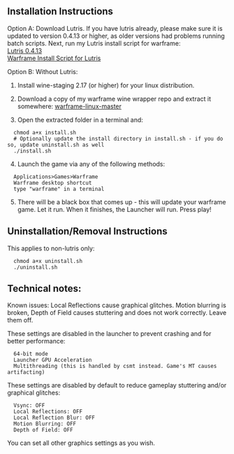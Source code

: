 ## Installation Instructions


Option A: Download Lutris. If you have lutris already, please make sure it is updated to version 0.4.13 or higher, as older versions had problems running batch scripts.  Next, run my Lutris install script for warframe:  
[Lutris 0.4.13](https://lutris.net/downloads/)  
[Warframe Install Script for Lutris](https://lutris.net/games/warframe/)  

Option B: Without Lutris:  
1. Install wine-staging 2.17 (or higher) for your linux distribution.  

2. Download a copy of my warframe wine wrapper repo and extract it somewhere: [warframe-linux-master](https://github.com/GloriousEggroll/warframe-linux/archive/master.zip)  

3. Open the extracted folder in a terminal and:  

```shell
  chmod a+x install.sh
  # Optionally update the install directory in install.sh - if you do so, update uninstall.sh as well
  ./install.sh
```

4. Launch the game via any of the following methods:  

```
  Applications>Games>Warframe
  Warframe desktop shortcut
  type "warframe" in a terminal
```

5. There will be a black box that comes up - this will update your warframe game. Let it run. When it finishes, the Launcher will run. Press play!  

## Uninstallation/Removal Instructions
This applies to non-lutris only: 

```shell
  chmod a+x uninstall.sh
  ./uninstall.sh
```

## Technical notes:  
Known issues:
Local Reflections cause graphical glitches. Motion blurring is broken, Depth of Field causes stuttering and does not work correctly. Leave them off.  

These settings are disabled in the launcher to prevent crashing and for better performance:  

```
  64-bit mode
  Launcher GPU Acceleration
  Multithreading (this is handled by csmt instead. Game's MT causes artifacting)
```

These settings are disabled by default to reduce gameplay stuttering and/or graphical glitches:  

```
  Vsync: OFF
  Local Reflections: OFF
  Local Reflection Blur: OFF
  Motion Blurring: OFF
  Depth of Field: OFF
```

You can set all other graphics settings as you wish.

